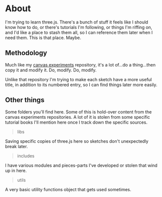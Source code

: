 # About

I'm trying to learn three.js. There's a bunch of stuff it feels like I should know how to do, or there's tutorials I'm following, or things I'm riffing on, and I'd like a place to stash them all, so I can reference them later when I need them. This is that place. Maybe.

## Methodology

Much like my [canvas experiments](https://darby3.github.io/canvas-experiments/) repository, it's a lot of...do a thing...then copy it and modify it. Do, modify. Do, modify.

Unlike that repository I'm trying to make each sketch have a more useful title, in addition to its numbered entry, so I can find things later more easily.

## Other things

Some folders you'll find here. Some of this is hold-over content from the canvas experiments repositories. A lot of it is stolen from some specific tutorial books I'll mention here once I track down the specific sources.

> libs

Saving specific copies of three.js here so sketches don't unexpectedly break later.

> includes

I have various modules and pieces-parts I've developed or stolen that wind up in here.

> utils

A very basic utility functions object that gets used sometimes.
